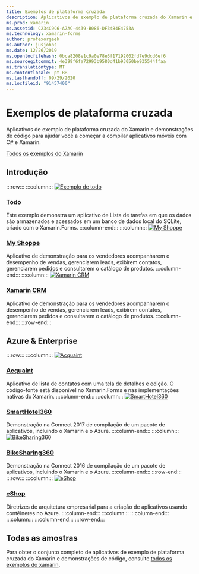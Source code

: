 ```yaml
---
title: Exemplos de plataforma cruzada
description: Aplicativos de exemplo de plataforma cruzada do Xamarin e demonstrações de código para ajudar você a começar a compilar aplicativos móveis com C# e Xamarin.
ms.prod: xamarin
ms.assetid: C234C9C6-A7AC-4439-B086-DF34B4E4753A
ms.technology: xamarin-forms
author: profexorgeek
ms.author: jusjohns
ms.date: 12/26/2019
ms.openlocfilehash: 0bca8208e1c9a0e78e3f17192002fd7e9dcd6ef6
ms.sourcegitcommit: 4e399f6fa72993b9580d41b93050be935544ffaa
ms.translationtype: MT
ms.contentlocale: pt-BR
ms.lasthandoff: 09/29/2020
ms.locfileid: "91457400"
---
```

# <a name="cross-platform-samples"></a>Exemplos de plataforma cruzada

Aplicativos de exemplo de plataforma cruzada do Xamarin e demonstrações de código para ajudar você a começar a compilar aplicativos móveis com C# e Xamarin.

[Todos os exemplos do Xamarin](/samples/browse/?products=xamarin)

## <a name="get-started"></a>Introdução

:::row:::
    :::column:::
[![Exemplo de todo](images/todo.png)](/samples/xamarin/xamarin-forms-samples/todo/)

### <a name="todo"></a>[Todo](/samples/xamarin/xamarin-forms-samples/todo/)

Este exemplo demonstra um aplicativo de Lista de tarefas em que os dados são armazenados e acessados em um banco de dados local do SQLite, criado com o Xamarin.Forms.
    :::column-end:::
    :::column:::
[![My Shoppe](images/myshoppe.png)](https://github.com/xamarinhq/app-myshoppe)

### <a name="my-shoppe"></a>[My Shoppe](https://github.com/xamarinhq/app-myshoppe)

Aplicativo de demonstração para os vendedores acompanharem o desempenho de vendas, gerenciarem leads, exibirem contatos, gerenciarem pedidos e consultarem o catálogo de produtos.
    :::column-end:::
    :::column:::
[![Xamarin CRM](images/crm.png)](https://github.com/xamarin/app-crm)

### <a name="xamarin-crm"></a>[Xamarin CRM](https://github.com/xamarin/app-crm)

Aplicativo de demonstração para os vendedores acompanharem o desempenho de vendas, gerenciarem leads, exibirem contatos, gerenciarem pedidos e consultarem o catálogo de produtos.
    :::column-end:::
:::row-end:::

## <a name="azure--enterprise"></a>Azure & Enterprise

:::row:::
    :::column:::
[![Acquaint](images/acquaint.jpg)](https://github.com/xamarinhq/app-acquaint/)

### <a name="acquaint"></a>[Acquaint](https://github.com/xamarinhq/app-acquaint/)

Aplicativo de lista de contatos com uma tela de detalhes e edição. O código-fonte está disponível no Xamarin.Forms e nas implementações nativas do Xamarin.
    :::column-end:::
    :::column:::
[![SmartHotel360](images/smarthotel360.png)](https://github.com/Microsoft/SmartHotel360-mobile-desktop-apps)

### <a name="smarthotel360"></a>[SmartHotel360](https://github.com/Microsoft/SmartHotel360-mobile-desktop-apps)

Demonstração na Connect 2017 de compilação de um pacote de aplicativos, incluindo o Xamarin e o Azure.
    :::column-end:::
    :::column:::
[![BikeSharing360](images/bikesharing360.png)](https://github.com/Microsoft/BikeSharing360_MobileApps)

### <a name="bikesharing360"></a>[BikeSharing360](https://github.com/Microsoft/BikeSharing360_MobileApps)

Demonstração na Connect 2016 de compilação de um pacote de aplicativos, incluindo o Xamarin e o Azure.
    :::column-end:::
:::row-end:::
:::row:::
    :::column:::
[![eShop](images/eshop.png)](https://github.com/dotnet-architecture/eShopOnContainers/tree/dev/src/Mobile)

### <a name="eshop"></a>[eShop](https://github.com/dotnet-architecture/eShopOnContainers/tree/dev/src/Mobile)

Diretrizes de arquitetura empresarial para a criação de aplicativos usando contêineres no Azure.
    :::column-end:::
    :::column:::
    :::column-end:::
    :::column:::
    :::column-end:::
:::row-end:::

## <a name="all-samples"></a>Todas as amostras

Para obter o conjunto completo de aplicativos de exemplo de plataforma cruzada do Xamarin e demonstrações de código, consulte [todos os exemplos do xamarin](/samples/browse/?products=xamarin).